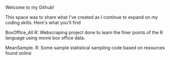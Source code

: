 Welcome to my Github!

This space was to share what I've created as I continue to expand on my coding skills. Here's what you'll find

BoxOffice_All.R: Webscraping project done to learn the finer points of the R language using movie box office data. 

MeanSample. R: Some sample statistical sampling code based on resources found online
